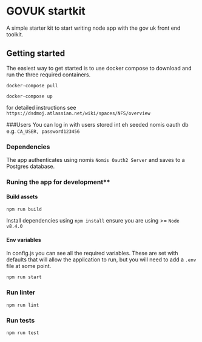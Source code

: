 # GOVUK startkit

A simple starter kit to start writing node app with the gov uk front end toolkit.


## Getting started
The easiest way to get started is to use docker compose to download and run the three required containers.

`docker-compose pull`

`docker-compose up`

for detailed instructions see `https://dsdmoj.atlassian.net/wiki/spaces/NFS/overview`

###Users
You can log in with users stored int eh seeded nomis oauth db e.g. `CA_USER, password123456`

### Dependencies
The app authenticates using nomis `Nomis Oauth2 Server` and saves to a Postgres database.


### Runing the app for development**

#### Build assets
`npm run build`

Install dependencies using `npm install` ensure you are using >= `Node v8.4.0`

#### Env variables
In config.js you can see all the required variables. These are set with defaults that will allow the application to run, but you will need to add a `.env` file at some point.


`npm run start`


### Run linter

`npm run lint`

### Run tests

`npm run test`
